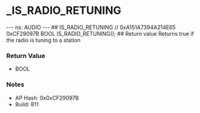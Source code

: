# _IS_RADIO_RETUNING

--- ns: AUDIO --- ## IS_RADIO_RETUNING  // 0xA151A7394A214E65 0xCF29097B BOOL IS_RADIO_RETUNING();   ## Return value Returns true if the radio is tuning to a station

### Return Value
* BOOL

### Notes
* AP Hash: 0x0xCF29097B
* Build: 811

